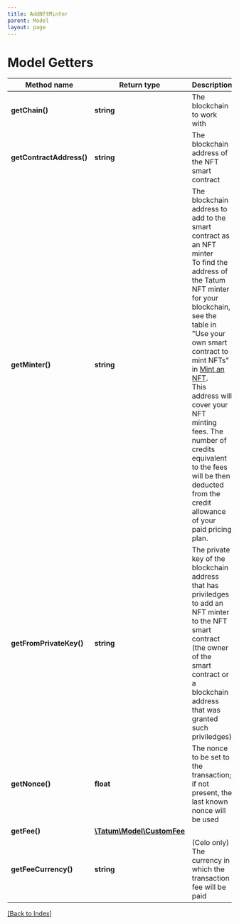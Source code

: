 ```yaml
---
title: AddNftMinter
parent: Model
layout: page
---
```


# Model Getters

Method name | Return type | Description | Notes
------------ | ------------- | ------------- | -------------
**getChain()** | **string** | The blockchain to work with |
**getContractAddress()** | **string** | The blockchain address of the NFT smart contract |
**getMinter()** | **string** | The blockchain address to add to the smart contract as an NFT minter<br/>To find the address of the Tatum NFT minter for your blockchain, see the table in "Use your own smart contract to mint NFTs" in <a href="#operation/NftMintErc721">Mint an NFT</a>.<br/>This address will cover your NFT minting fees. The number of credits equivalent to the fees will be then deducted from the credit allowance of your paid pricing plan. |
**getFromPrivateKey()** | **string** | The private key of the blockchain address that has priviledges to add an NFT minter to the NFT smart contract (the owner of the smart contract or a blockchain address that was granted such priviledges) |
**getNonce()** | **float** | The nonce to be set to the transaction; if not present, the last known nonce will be used | [optional]
**getFee()** | [**\Tatum\Model\CustomFee**](CustomFee.md) |  | [optional]
**getFeeCurrency()** | **string** | (Celo only) The currency in which the transaction fee will be paid | [optional]

[[Back to Index]](../index.md)
